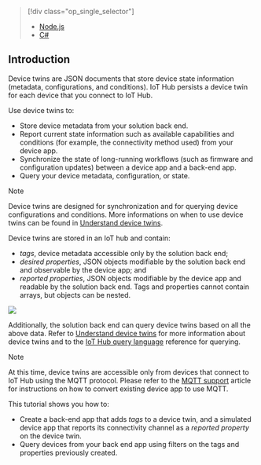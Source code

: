 > [!div class="op_single_selector"]
>- [Node.js](../articles/iot-hub/iot-hub-node-node-twin-getstarted.md)
>- [C#](../articles/iot-hub/iot-hub-csharp-node-twin-getstarted.md)

## Introduction
Device twins are JSON documents that store device state information (metadata, configurations, and conditions). IoT Hub persists a device twin for each device that you connect to IoT Hub.

Use device twins to:

* Store device metadata from your solution back end.
* Report current state information such as available capabilities and conditions (for example, the connectivity method used) from your device app.
* Synchronize the state of long-running workflows (such as firmware and configuration updates) between a device app and a back-end app.
* Query your device metadata, configuration, or state.

> [!NOTE]
> Device twins are designed for synchronization and for querying device configurations and conditions. More informations on when to use device twins can be found in [Understand device twins][lnk-twins].

Device twins are stored in an IoT hub and contain:

* *tags*, device metadata accessible only by the solution back end;
* *desired properties*, JSON objects modifiable by the solution back end and observable by the device app; and
* *reported properties*, JSON objects modifiable by the device app and readable by the solution back end. Tags and properties cannot contain arrays, but objects can be nested.

![][img-twin]

Additionally, the solution back end can query device twins based on all the above data.
Refer to [Understand device twins][lnk-twins] for more information about device twins and to the [IoT Hub query language][lnk-query] reference for querying.

> [!NOTE]
> At this time, device twins are accessible only from devices that connect to IoT Hub using the MQTT protocol. Please refer to the [MQTT support][lnk-devguide-mqtt] article for instructions on how to convert existing device app to use MQTT.

This tutorial shows you how to:

- Create a back-end app that adds *tags* to a device twin, and a simulated device app that reports its connectivity channel as a *reported property* on the device twin.
- Query devices from your back end app using filters on the tags and properties previously created.

<!-- images -->
[img-twin]: media/iot-hub-selector-twin-get-started/twin.png

<!-- links -->
[lnk-query]: ../articles/iot-hub/iot-hub-devguide-query-language.md
[lnk-twins]: ../articles/iot-hub/iot-hub-devguide-device-twins.md
[lnk-d2c]: ../articles/iot-hub/iot-hub-devguide-messaging.md#device-to-cloud-messages
[lnk-methods]: ../articles/iot-hub/iot-hub-devguide-direct-methods.md
[lnk-devguide-mqtt]: ../articles/iot-hub/iot-hub-mqtt-support.md